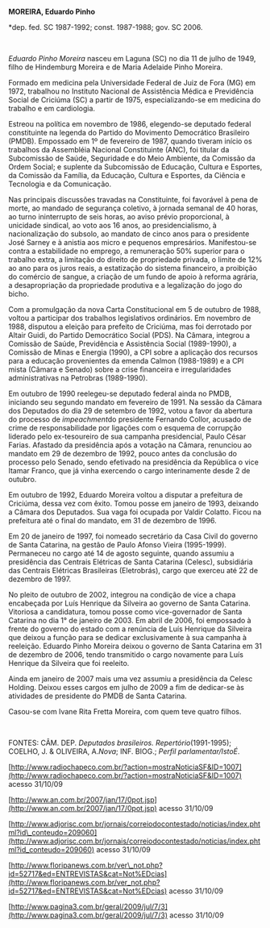 **MOREIRA, Eduardo Pinho**

\*dep. fed. SC 1987-1992; const. 1987-1988; gov. SC 2006.

 

*Eduardo Pinho Moreira* nasceu em Laguna (SC) no dia 11 de julho de
1949, filho de Hindemburg Moreira e de Maria Adelaide Pinho Moreira.

Formado em medicina pela Universidade Federal de Juiz de Fora (MG) em
1972, trabalhou no Instituto Nacional de Assistência Médica e
Previdência Social de Criciúma (SC) a partir de 1975, especializando-se
em medicina do trabalho e em cardiologia.

Estreou na política em novembro de 1986, elegendo-se deputado federal
constituinte na legenda do Partido do Movimento Democrático Brasileiro
(PMDB). Empossado em 1º de fevereiro de 1987, quando tiveram início os
trabalhos da Assembléia Nacional Constituinte (ANC), foi titular da
Subcomissão de Saúde, Seguridade e do Meio Ambiente, da Comissão da
Ordem Social; e suplente da Subcomissão de Educação, Cultura e Esportes,
da Comissão da Família, da Educação, Cultura e Esportes, da Ciência e
Tecnologia e da Comunicação.

Nas principais discussões travadas na Constituinte, foi favorável à pena
de morte, ao mandado de segurança coletivo, à jornada semanal de 40
horas, ao turno ininterrupto de seis horas, ao aviso prévio
proporcional, à unicidade sindical, ao voto aos 16 anos, ao
presidencialismo, à nacionalização do subsolo, ao mandato de cinco anos
para o presidente José Sarney e à anistia aos micro e pequenos
empresários. Manifestou-se contra a estabilidade no emprego, a
remuneração 50% superior para o trabalho extra, a limitação do direito
de propriedade privada, o limite de 12% ao ano para os juros reais, a
estatização do sistema financeiro, a proibição do comércio de sangue, a
criação de um fundo de apoio à reforma agrária, a desapropriação da
propriedade produtiva e a legalização do jogo do bicho.

Com a promulgação da nova Carta Constitucional em 5 de outubro de 1988,
voltou a participar dos trabalhos legislativos ordinários. Em novembro
de 1988, disputou a eleição para prefeito de Criciúma, mas foi derrotado
por Altair Guidi, do Partido Democrático Social (PDS). Na Câmara,
integrou a Comissão de Saúde, Previdência e Assistência Social
(1989-1990), a Comissão de Minas e Energia (1990), a CPI sobre a
aplicação dos recursos para a educação provenientes da emenda Calmon
(1988-1989) e a CPI mista (Câmara e Senado) sobre a crise financeira e
irregularidades administrativas na Petrobras (1989-1990).

Em outubro de 1990 reelegeu-se deputado federal ainda no PMDB, iniciando
seu segundo mandato em fevereiro de 1991. Na sessão da Câmara dos
Deputados do dia 29 de setembro de 1992, votou a favor da abertura do
processo de *impeachment*do presidente Fernando Collor, acusado de crime
de responsabilidade por ligações com o esquema de corrupção liderado
pelo ex-tesoureiro de sua campanha presidencial, Paulo César Farias.
Afastado da presidência após a votação na Câmara, renunciou ao mandato
em 29 de dezembro de 1992, pouco antes da conclusão do processo pelo
Senado, sendo efetivado na presidência da República o vice Itamar
Franco, que já vinha exercendo o cargo interinamente desde 2 de outubro.

Em outubro de 1992, Eduardo Moreira voltou a disputar a prefeitura de
Criciúma, dessa vez com êxito. Tomou posse em janeiro de 1993, deixando
a Câmara dos Deputados. Sua vaga foi ocupada por Valdir Colatto. Ficou
na prefeitura até o final do mandato, em 31 de dezembro de 1996.

Em 20 de janeiro de 1997, foi nomeado secretário da Casa Civil do
governo de Santa Catarina, na gestão de Paulo Afonso Vieira (1995-1999).
Permaneceu no cargo até 14 de agosto seguinte, quando assumiu a
presidência das Centrais Elétricas de Santa Catarina (Celesc),
subsidiária das Centrais Elétricas Brasileiras (Eletrobrás), cargo que
exerceu até 22 de dezembro de 1997.

No pleito de outubro de 2002, integrou na condição de vice a chapa
encabeçada por Luís Henrique da Silveira ao governo de Santa Catarina.
Vitoriosa a candidatura, tomou posse como vice-governador de Santa
Catarina no dia 1° de janeiro de 2003. Em abril de 2006, foi empossado à
frente do governo do estado com a renúncia de Luís Henrique da Silveira
que deixou a função para se dedicar exclusivamente à sua campanha à
reeleição. Eduardo Pinho Moreira deixou o governo de Santa Catarina em
31 de dezembro de 2006, tendo transmitido o cargo novamente para Luís
Henrique da Silveira que foi reeleito.

Ainda em janeiro de 2007 mais uma vez assumiu a presidência da Celesc
Holding. Deixou esses cargos em julho de 2009 a fim de dedicar-se às
atividades de presidente do PMDB de Santa Catarina.

Casou-se com Ivane Rita Fretta Moreira, com quem teve quatro filhos.

 

FONTES: CÂM. DEP. *Deputados brasileiros. Repertório*(1991-1995);
COELHO, J. & OLIVEIRA, A.*Nova*; INF. BIOG.; *Perfil parlamentar/IstoÉ*.

[http://www.radiochapeco.com.br/?action=mostraNoticiaSF&ID=1007](http://www.radiochapeco.com.br/?action=mostraNoticiaSF&ID=1007)
acesso 31/10/09

[http://www.an.com.br/2007/jan/17/0pot.jsp](http://www.an.com.br/2007/jan/17/0pot.jsp)
acesso 31/10/09

[http://www.adjorisc.com.br/jornais/correiodocontestado/noticias/index.phtml?id\_conteudo=209060](http://www.adjorisc.com.br/jornais/correiodocontestado/noticias/index.phtml?id_conteudo=209060)
acesso 31/10/09

[http://www.floripanews.com.br/ver\_not.php?id=52717&ed=ENTREVISTAS&cat=Not%EDcias](http://www.floripanews.com.br/ver_not.php?id=52717&ed=ENTREVISTAS&cat=Not%EDcias)
acesso 31/10/09

[http://www.pagina3.com.br/geral/2009/jul/7/3](http://www.pagina3.com.br/geral/2009/jul/7/3)
acesso 31/10/09

 
